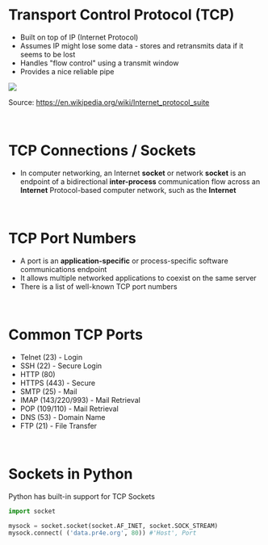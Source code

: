 # Transport Control Protocol (TCP)

- Built on top of IP (Internet Protocol)
- Assumes IP might lose some data - stores and retransmits data if it seems to be lost
- Handles "flow control" using a transmit window
- Provides a nice reliable pipe

![](https://stevekwon211.github.io/assets/img/posts/IP_stack_connections.png)

Source: https://en.wikipedia.org/wiki/Internet_protocol_suite

<br>

# TCP Connections / Sockets

- In computer networking, an Internet __socket__ or network __socket__ is an endpoint of a bidirectional __inter-process__ communication flow across an __Internet__ Protocol-based computer network, such as the __Internet__

<br>

# TCP Port Numbers

- A port is an __application-specific__ or process-specific software communications endpoint
- It allows multiple networked applications to coexist on the same server
- There is a list of well-known TCP port numbers

<br>

# Common TCP Ports

- Telnet (23) - Login
- SSH (22) - Secure Login
- HTTP (80)
- HTTPS (443) - Secure
- SMTP (25) - Mail
- IMAP (143/220/993) - Mail Retrieval
- POP (109/110) - Mail Retrieval
- DNS (53) - Domain Name
- FTP (21) - File Transfer

<br>

# Sockets in Python

Python has built-in support for TCP Sockets

```python
import socket

mysock = socket.socket(socket.AF_INET, socket.SOCK_STREAM)
mysock.connect( ('data.pr4e.org', 80)) #'Host', Port
```

